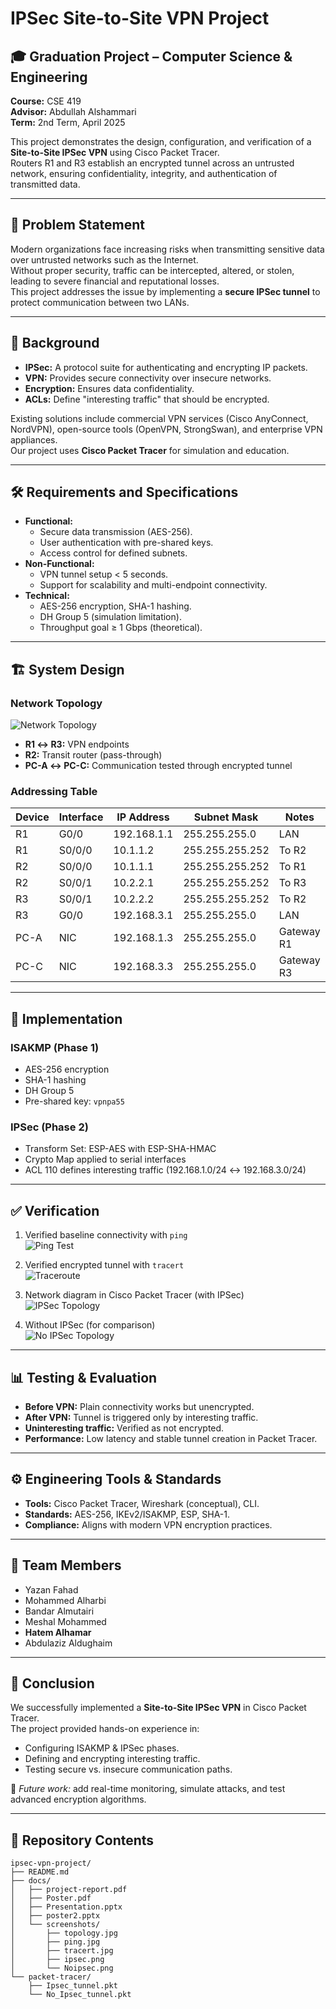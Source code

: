 # IPSec Site-to-Site VPN Project

## 🎓 Graduation Project – Computer Science & Engineering  
**Course:** CSE 419  
**Advisor:** Abdullah Alshammari  
**Term:** 2nd Term, April 2025  

This project demonstrates the design, configuration, and verification of a **Site-to-Site IPSec VPN** using Cisco Packet Tracer.  
Routers R1 and R3 establish an encrypted tunnel across an untrusted network, ensuring confidentiality, integrity, and authentication of transmitted data.

---

## 📌 Problem Statement
Modern organizations face increasing risks when transmitting sensitive data over untrusted networks such as the Internet.  
Without proper security, traffic can be intercepted, altered, or stolen, leading to severe financial and reputational losses.  
This project addresses the issue by implementing a **secure IPSec tunnel** to protect communication between two LANs.

---

## 📖 Background
- **IPSec:** A protocol suite for authenticating and encrypting IP packets.  
- **VPN:** Provides secure connectivity over insecure networks.  
- **Encryption:** Ensures data confidentiality.  
- **ACLs:** Define "interesting traffic" that should be encrypted.  

Existing solutions include commercial VPN services (Cisco AnyConnect, NordVPN), open-source tools (OpenVPN, StrongSwan), and enterprise VPN appliances.  
Our project uses **Cisco Packet Tracer** for simulation and education.

---

## 🛠️ Requirements and Specifications
- **Functional:**  
  - Secure data transmission (AES-256).  
  - User authentication with pre-shared keys.  
  - Access control for defined subnets.  
- **Non-Functional:**  
  - VPN tunnel setup < 5 seconds.  
  - Support for scalability and multi-endpoint connectivity.  
- **Technical:**  
  - AES-256 encryption, SHA-1 hashing.  
  - DH Group 5 (simulation limitation).  
  - Throughput goal ≥ 1 Gbps (theoretical).  

---

## 🏗️ System Design
### Network Topology
![Network Topology](docs/screenshots/topology.jpg)

- **R1 ↔ R3:** VPN endpoints  
- **R2:** Transit router (pass-through)  
- **PC-A ↔ PC-C:** Communication tested through encrypted tunnel  

### Addressing Table
| Device | Interface | IP Address | Subnet Mask | Notes |
|--------|-----------|------------|-------------|-------|
| R1 | G0/0 | 192.168.1.1 | 255.255.255.0 | LAN |
| R1 | S0/0/0 | 10.1.1.2 | 255.255.255.252 | To R2 |
| R2 | S0/0/0 | 10.1.1.1 | 255.255.255.252 | To R1 |
| R2 | S0/0/1 | 10.2.2.1 | 255.255.255.252 | To R3 |
| R3 | S0/0/1 | 10.2.2.2 | 255.255.255.252 | To R2 |
| R3 | G0/0 | 192.168.3.1 | 255.255.255.0 | LAN |
| PC-A | NIC | 192.168.1.3 | 255.255.255.0 | Gateway R1 |
| PC-C | NIC | 192.168.3.3 | 255.255.255.0 | Gateway R3 |

---

## 🔑 Implementation
### ISAKMP (Phase 1)  
- AES-256 encryption  
- SHA-1 hashing  
- DH Group 5  
- Pre-shared key: `vpnpa55`  

### IPSec (Phase 2)  
- Transform Set: ESP-AES with ESP-SHA-HMAC  
- Crypto Map applied to serial interfaces  
- ACL 110 defines interesting traffic (192.168.1.0/24 ↔ 192.168.3.0/24)  

---

## ✅ Verification
1. Verified baseline connectivity with `ping`  
   ![Ping Test](docs/screenshots/ping.jpg)

2. Verified encrypted tunnel with `tracert`  
   ![Traceroute](docs/screenshots/tracert.jpg)

3. Network diagram in Cisco Packet Tracer (with IPSec)  
   ![IPSec Topology](docs/screenshots/ipsec.png)

4. Without IPSec (for comparison)  
   ![No IPSec Topology](docs/screenshots/Noipsec.png)

---

## 📊 Testing & Evaluation
- **Before VPN:** Plain connectivity works but unencrypted.  
- **After VPN:** Tunnel is triggered only by interesting traffic.  
- **Uninteresting traffic:** Verified as not encrypted.  
- **Performance:** Low latency and stable tunnel creation in Packet Tracer.  

---

## ⚙️ Engineering Tools & Standards
- **Tools:** Cisco Packet Tracer, Wireshark (conceptual), CLI.  
- **Standards:** AES-256, IKEv2/ISAKMP, ESP, SHA-1.  
- **Compliance:** Aligns with modern VPN encryption practices.  

---

## 🤝 Team Members
- Yazan Fahad  
- Mohammed Alharbi  
- Bandar Almutairi  
- Meshal Mohammed  
- **Hatem Alhamar**  
- Abdulaziz Aldughaim  

---

## 📌 Conclusion
We successfully implemented a **Site-to-Site IPSec VPN** in Cisco Packet Tracer.  
The project provided hands-on experience in:  
- Configuring ISAKMP & IPSec phases.  
- Defining and encrypting interesting traffic.  
- Testing secure vs. insecure communication paths.  

🔮 *Future work:* add real-time monitoring, simulate attacks, and test advanced encryption algorithms.  

---
## 📂 Repository Contents

```text
ipsec-vpn-project/
├── README.md
├── docs/
│   ├── project-report.pdf
│   ├── Poster.pdf
│   ├── Presentation.pptx
│   ├── poster2.pptx
│   └── screenshots/
│       ├── topology.jpg
│       ├── ping.jpg
│       ├── tracert.jpg
│       ├── ipsec.png
│       └── Noipsec.png
└── packet-tracer/
    ├── Ipsec_tunnel.pkt
    └── No_Ipsec_tunnel.pkt


